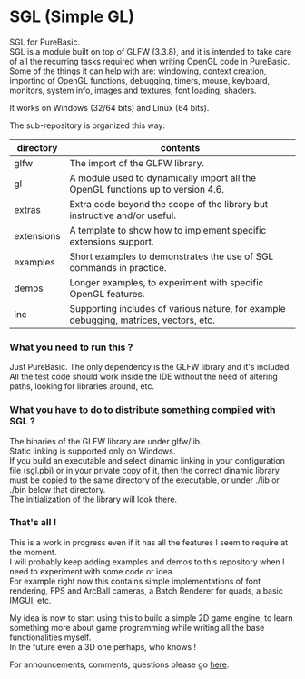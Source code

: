 # SGL (Simple GL)
SGL for PureBasic.<br>
SGL is a module built on top of GLFW (3.3.8), and it is intended to take care of all the recurring tasks required when writing OpenGL code in PureBasic.<br>
Some of the things it can help with are: windowing, context creation, importing of OpenGL functions, debugging, timers, mouse, keyboard, monitors, system info, images and textures, font loading, shaders.<br>

It works on Windows (32/64 bits) and Linux (64 bits).<br>

The sub-repository is organized this way:

| directory | contents |
| ------ | ------ |
| glfw | The import of the GLFW library. |
| gl | A module used to dynamically import all the OpenGL functions up to version 4.6. |
| extras | Extra code beyond the scope of the library but instructive and/or useful. |
| extensions | A template to show how to implement specific extensions support. |
| examples | Short examples to demonstrates the use of SGL commands in practice. |
| demos | Longer examples, to experiment with specific OpenGL features. |
| inc | Supporting includes of various nature, for example debugging, matrices, vectors, etc. |

### What you need to run this ?
Just PureBasic. The only dependency is the GLFW library and it's included.<br>
All the test code should work inside the IDE without the need of altering paths, looking for libraries around, etc.<br>

### What you have to do to distribute something compiled with SGL ?
The binaries of the GLFW library are under glfw/lib.<br>
Static linking is supported only on Windows.<br>
If you build an executable and select dinamic linking in your configuration file (sgl.pbi) or in your private copy of it, then the correct dinamic library must be copied to the same directory of the executable, or under ./lib or ./bin below that directory.<br>
The initialization of the library will look there.<br>

### That's all !
This is a work in progress even if it has all the features I seem to require at the moment.<br>
I will probably keep adding examples and demos to this repository when I need to experiment with some code or idea.<br>
For example right now this contains simple implementations of font rendering, FPS and ArcBall cameras, a Batch Renderer for quads, a basic IMGUI, etc.<br>

My idea is now to start using this to build a simple 2D game engine, to learn something more about game programming while writing all the base functionalities myself.<br>
In the future even a 3D one perhaps, who knows !<br>

For announcements, comments, questions please go [here](https://www.purebasic.fr/english/viewtopic.php?t=81764).

